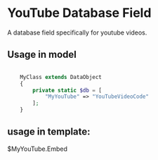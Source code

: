 # YouTube Database Field

A database field specifically for youtube videos.

## Usage in model

```php

    MyClass extends DataObject
    {
        private static $db = [
            "MyYouTube" => "YouTubeVideoCode"
        ];
    }
```


## usage in template:

$MyYouTube.Embed

